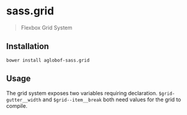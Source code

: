 # sass.grid
> Flexbox Grid System

## Installation
```
bower install aglobof-sass.grid
```

## Usage
The grid system exposes two variables requiring declaration. `$grid-gutter__width` and `$grid--item__break` both need values for the grid to compile. 
